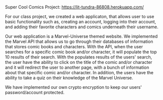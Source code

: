 Super Cool Comics Project:
https://lit-tundra-86808.herokuapp.com/

For our class project, we created a web applicaton, that allows user to use basic functionality such as, creating an account, logging into their account, and adding their favorite characters and comics underneath their username.

Our web application is a Marvel-Universe themed website. We implemented the Marvel API that allows us to go through their databases of information that stores comic books and characters. With the API, when the user searches for a specific comic book and/or character, it will populate the top 10 results of their search. With the populates results of the users' search, the user have the ability to click on the title of the comic and/or character and it will redirect the user to another page, with a bunch of information about that specific comic and/or character. In addition, the users have the ability to take a quiz on their knowledge of the Marvel Universe.

We have implemented our own crypto encryption to keep our users' password/account protected.
